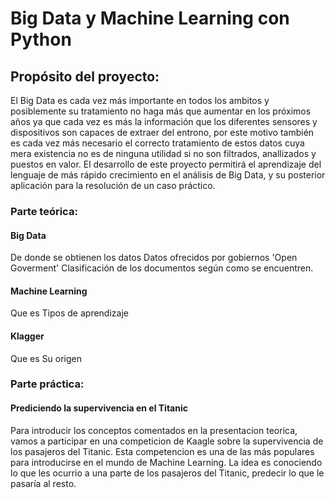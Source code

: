 # Big Data y Machine Learning con Python

## Propósito del proyecto:
El Big Data es cada vez más importante en todos los ambitos y posiblemente su tratamiento no haga más que aumentar en los próximos años ya que cada vez es más la información que los diferentes sensores y dispositivos son capaces de extraer del entrono, por este motivo también es cada vez más necesario el correcto tratamiento de estos datos cuya mera existencia no es de ninguna utilidad si no son filtrados, anallizados y puestos en valor.
El desarrollo de este proyecto permitirá el aprendizaje del lenguaje de más rápido crecimiento en el análisis de Big Data, y su posterior aplicación para la resolución de un caso práctico.

### Parte teórica:
#### Big Data
De donde se obtienen los datos
Datos ofrecidos por gobiernos 'Open Goverment'
Clasificación de los documentos según como se encuentren.

#### Machine Learning
Que es
Tipos de aprendizaje

#### Klagger
Que es
Su origen 

### Parte práctica:
#### Prediciendo la supervivencia en el Titanic
Para introducir los conceptos comentados en la presentacion teorica, vamos a participar en una competicion de Kaagle sobre la supervivencia de los pasajeros del Titanic.
Esta competencion es una de las más populares para introducirse en el mundo de Machine Learning. La idea es conociendo lo que les ocurrio a una parte de los pasajeros del Titanic, predecir lo que le pasaría al resto.

